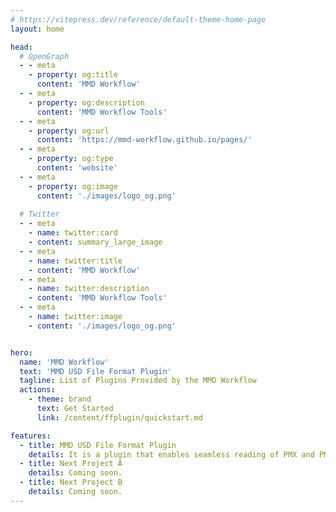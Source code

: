 ```yaml
---
# https://vitepress.dev/reference/default-theme-home-page
layout: home

head:
  # OpenGraph
  - - meta
    - property: og:title
      content: 'MMD Workflow'
  - - meta
    - property: og:description
      content: 'MMD Workflow Tools'
  - - meta
    - property: og:url
      content: 'https://mmd-workflow.github.io/pages/'
  - - meta
    - property: og:type
      content: 'website'
  - - meta
    - property: og:image
      content: './images/logo_og.png'
  
  # Twitter
  - - meta
    - name: twitter:card
    - content: summary_large_image
  - - meta
    - name: twitter:title
    - content: 'MMD Workflow'
  - - meta
    - name: twitter:description
    - content: 'MMD Workflow Tools'
  - - meta
    - name: twitter:image
    - content: './images/logo_og.png'


hero:
  name: 'MMD Workflow'
  text: 'MMD USD File Format Plugin'
  tagline: List of Plugins Provided by the MMD Workflow
  actions:
    - theme: brand
      text: Get Started
      link: /content/ffplugin/quickstart.md

features:
  - title: MMD USD File Format Plugin
    details: It is a plugin that enables seamless reading of PMX and PMM files into OpenUSD. Coming soon.
  - title: Next Project A
    details: Coming soon.
  - title: Next Project B
    details: Coming soon.
---
```



